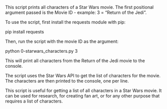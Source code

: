 This script prints all characters of a Star Wars movie. The first positional argument passed is the Movie ID - example: 3 = “Return of the Jedi”.

To use the script, first install the requests module with pip:

pip install requests

Then, run the script with the movie ID as the argument:

python 0-starwars_characters.py 3

This will print all characters from the Return of the Jedi movie to the console.

The script uses the Star Wars API to get the list of characters for the movie. The characters are then printed to the console, one per line.

This script is useful for getting a list of all characters in a Star Wars movie. It can be used for research, for creating fan art, or for any other purpose that requires a list of characters.
